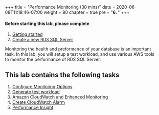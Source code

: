 +++
title = "Performance Monitoring (30 mins)"
date = 2020-06-08T11:19:46-07:00
weight = 80
chapter = true
pre = "<b>6. </b>"
+++

#### Before starting this lab, please complete
1. [Getting started](lab0.html)
2. [Create a new RDS SQL Server](lab1.html)

<div align="left">Monitoring the health and preformance of your database is an important task. In this lab, you will setup a test workload, and use various AWS tools to monitor the performance of RDS SQL Server.</div>

## This lab contains the following tasks
1. [Configure Monitoring Options](lab7/configuremonitoringoptions.html) 
2. [Generate test workload](lab7/generateload.html)
3. [Amazon CloudWatch and Enhanced Monitoring](lab7/cloudwatch.html)
4. [Create CloudWatch Alarm](lab7/logandalarm.html)
5. [Performance Insight](lab7/performanceinsight.html)
